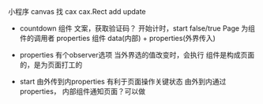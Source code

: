 小程序 canvas 找 cax
    cax.Rect
    add
    update

- countdown 组件
    文案，获取验证码？
    开始计时，start false/true
    Page 为组件的调用者 properties
    组件    data(内部) + properties(外界传入)
    <countdown id="sendRandom" start="{{start}}" ></countdown>

- properties 有个observer选项
    当外界选的值改变时，会执行
    组件是构成页面的，是为页面打工的

- start 由外传到内properties
    有利于页面操作关键状态
    由外到内通过properties，
    内部组件通知页面？可以做

